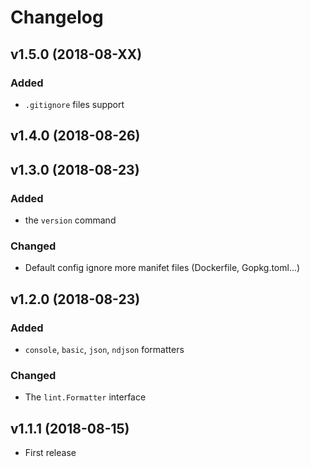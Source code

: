 # Changelog

## v1.5.0 (2018-08-XX)

### Added

* `.gitignore` files support


## v1.4.0 (2018-08-26)


## v1.3.0 (2018-08-23)

### Added

* the `version` command

### Changed

* Default config ignore more manifet files (Dockerfile, Gopkg.toml...)



## v1.2.0 (2018-08-23)

### Added

* `console`, `basic`, `json`, `ndjson` formatters


### Changed
* The `lint.Formatter` interface




## v1.1.1 (2018-08-15)
- First release
